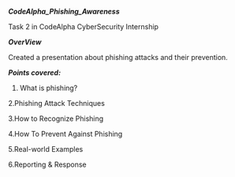 ***CodeAlpha_Phishing_Awareness***

Task 2 in CodeAlpha CyberSecurity Internship

***OverView***

Created a presentation about phishing attacks and their prevention.


***Points covered:***

1. What is phishing?
   
2.Phishing Attack Techniques

3.How to Recognize Phishing

4.How To Prevent Against Phishing

5.Real-world Examples 

6.Reporting & Response 
